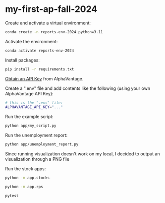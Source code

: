 # my-first-ap-fall-2024

Create and activate a virtual environment:

```sh
conda create -n reports-env-2024 python=3.11
```

Activate the environment:

```sh
conda activate reports-env-2024
```

Install packages:
```sh
pip install -r requirements.txt
```

[Obtain an API Key](https://www.alphavantage.co/support/#api-key) from AlphaVantage.

Create a ".env" file and add contents like the following (using your own AlphaVantage API Key):

```sh
# this is the ".env" file:
ALPHAVANTAGE_API_KEY="..."
```

Run the example script:

```sh
python app/my_script.py
```

Run the unemployment report:
```sh
python app/unemployment_report.py
```

Since running visualization doesn't work on my local, I decided to output an visualization through a PNG file

Run the stock apps:
```sh
python -m app.stocks
```

```sh
python -m app.rps
```

```sh
pytest
```
